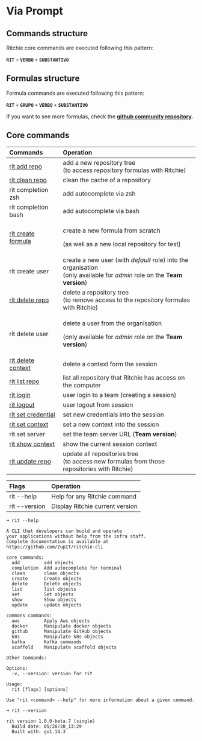 # Via Prompt

## Commands structure

Ritchie core commands are executed following this pattern: 

**`RIT`** `+` **`VERBO`** `+` **`SUBSTANTIVO`**

## Formulas structure

Formula commands are executed following this pattern:

**`RIT`** `+` **`GRUPO`**  `+` **`VERBO`** `+` **`SUBSTANTIVO`**

If you want to see more formulas, check the [**github community repository**](https://github.com/ZupIT/ritchie-formulas)**.**

## Core commands

<table>
  <thead>
    <tr>
      <th style="text-align:left">Commands</th>
      <th style="text-align:left">Operation</th>
    </tr>
  </thead>
  <tbody>
    <tr>
      <td style="text-align:left"><a href="https://docs.ritchiecli.io/developer/formulas/repository#add-the-commons-repository">rit add repo</a>
      </td>
      <td style="text-align:left">add a new repository tree
        <br />(to access repository formulas with Ritchie)</td>
    </tr>
    <tr>
      <td style="text-align:left"><a href="https://docs.ritchiecli.io/developer/formulas/repository#clean-a-repository">rit clean repo</a>
      </td>
      <td style="text-align:left">clean the cache of a repository</td>
    </tr>
    <tr>
      <td style="text-align:left">rit completion zsh</td>
      <td style="text-align:left">add autocomplete via zsh</td>
    </tr>
    <tr>
      <td style="text-align:left">rit completion bash</td>
      <td style="text-align:left">add autocomplete via bash</td>
    </tr>
    <tr>
      <td style="text-align:left"><a href="../creating-formulas/#step-1-execute-the-formula">rit create formula</a>
      </td>
      <td style="text-align:left">
        <p>create a new formula from scratch</p>
        <p>(as well as a new local repository for test)</p>
      </td>
    </tr>
    <tr>
      <td style="text-align:left">rit create user</td>
      <td style="text-align:left">create a new user (with <em>default</em> role) into the organisation
        <br
        />(only available for <em>admin</em> role on the <b>Team version</b>)</td>
    </tr>
    <tr>
      <td style="text-align:left"><a href="https://docs.ritchiecli.io/developer/formulas/repository#delete-a-repository">rit delete repo</a>
      </td>
      <td style="text-align:left">delete a repository tree
        <br />(to remove access to the repository formulas with Ritchie)</td>
    </tr>
    <tr>
      <td style="text-align:left">rit delete user</td>
      <td style="text-align:left">
        <p>delete a user from the organisation</p>
        <p>(only available for <em>admin</em> role on the <b>Team version</b>)</p>
      </td>
    </tr>
    <tr>
      <td style="text-align:left"><a href="using-first-commands.md#context-command">rit delete context</a>
      </td>
      <td style="text-align:left">delete a context form the session</td>
    </tr>
    <tr>
      <td style="text-align:left"><a href="https://docs.ritchiecli.io/developer/formulas/repository#delete-a-repository">rit list repo</a>
      </td>
      <td style="text-align:left">list all repository that Ritchie has access on the computer</td>
    </tr>
    <tr>
      <td style="text-align:left"><a href="../initialization.md#login-command">rit login</a>
      </td>
      <td style="text-align:left">user login to a team (creating a session)</td>
    </tr>
    <tr>
      <td style="text-align:left"><a href="../initialization.md#login-command">rit logout</a>
      </td>
      <td style="text-align:left">user logout from session</td>
    </tr>
    <tr>
      <td style="text-align:left"><a href="using-first-commands.md#credentials">rit set credential</a>
      </td>
      <td style="text-align:left">set new credentials into the session</td>
    </tr>
    <tr>
      <td style="text-align:left"><a href="using-first-commands.md#context-command">rit set context</a>
      </td>
      <td style="text-align:left">set a new context into the session</td>
    </tr>
    <tr>
      <td style="text-align:left">rit set server</td>
      <td style="text-align:left">set the team server URL (<b>Team version</b>)</td>
    </tr>
    <tr>
      <td style="text-align:left"><a href="using-first-commands.md#context-command">rit show context</a>
      </td>
      <td style="text-align:left">show the current session context</td>
    </tr>
    <tr>
      <td style="text-align:left"><a href="https://docs.ritchiecli.io/developer/formulas/repository#update-a-repository">rit update repo</a>
      </td>
      <td style="text-align:left">update all repositories tree
        <br />(to access new formulas from those repositories with Ritchie)</td>
    </tr>
  </tbody>
</table>

| Flags | Operation |
| :--- | :--- |
| rit --help | Help for any Ritchie command |
| rit --version | Display Ritchie current version |

```text
➜ rit --help

A CLI that developers can build and operate
your applications without help from the infra staff.
Complete documentation is available at https://github.com/ZupIT/ritchie-cli

core commands:
  add         add objects
  completion  Add autocomplete for terminal
  clean       clean objects
  create      Create objects
  delete      Delete objects
  list        list objects
  set         Set objects
  show        Show objects
  update      update objects

commons commands:
  aws         Apply Aws objects
  docker      Manipulate docker objects
  github      Manipulate GitHub objects
  k8s         Manipulate k8s objects
  kafka       Kafka commands
  scaffold    Manipulate scaffold objects

Other Commands:

Options:
  -v, --version: version for rit

Usage:
  rit [flags] [options]

Use "rit <command> --help" for more information about a given command.
```

```text
➜ rit --version

rit version 1.0.0-beta.7 (single)
  Build date: 05/20/20_13:29
  Built with: go1.14.3
```

